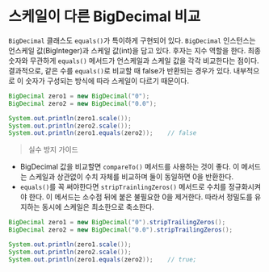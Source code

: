 # 스케일이 다른 BigDecimal 비교
`BigDecimal` 클래스도 `equals()`가 특이하게 구현되어 있다.
`BigDecimal` 인스턴스는 언스케일 값(BigInteger)과 스케일 값(int)을 담고 있다.
후자는 지수 역할을 한다.
최종 숫자와 무관하게 `equals()` 메서드가 언스케일과 스케일 값을 각각 비교한다는 점이다.
결과적으로, 같은 수를 `equals()`로 비교할 때 false가 반환되는 경우가 있다.
내부적으로 이 숫자가 구성되는 방식에 따라 스케일이 다르기 때문이다.

```java
BigDecimal zero1 = new BigDecimal("0");
BigDecimal zero2 = new BigDecimal("0.0");

System.out.println(zero1.scale());
System.out.println(zero2.scale());
System.out.println(zero1.equals(zero2));    // false
```

> 실수 방지 가이드 
* BigDecimal 값을 비교할면 `compareTo()` 메서드를 사용하는 것이 좋다. 이 메서드는 스케일과 상관없이 수치 자체를 비교하며 둘이 동일하면 0을 반환한다.
* `equals()`를 꼭 써야한다면 `stripTrainlingZeros()` 메서드로 수치를 정규화시켜야 한다. 이 메서드는 소수점 뒤에 붙은 불필요한 0을 제거한다. 따라서 정밀도를 유지하는 동시에 스케일은 최소한으로 축소한다.
```java
BigDecimal zero1 = new BigDecimal("0").stripTrailingZeros();
BigDecimal zero2 = new BigDecimal("0.0").stripTrailingZeros();

System.out.println(zero1.scale());
System.out.println(zero2.scale());
System.out.println(zero1.equals(zero2));    // true;
```